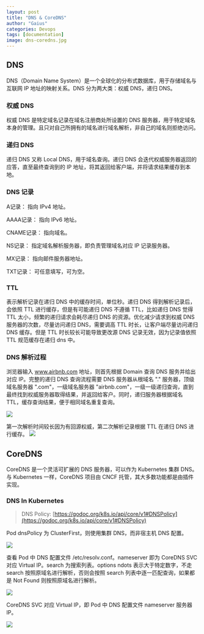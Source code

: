 ```yaml
---
layout: post
title: "DNS & CoreDNS"
author: "Gaius"
categories: Devops
tags: [documentation]
image: dns-coredns.jpg
---
```


## DNS
DNS（Domain Name System）是一个全球化的分布式数据库，用于存储域名与互联网 IP 地址的映射关系。DNS 分为两大类：权威 DNS，递归 DNS。

### 权威 DNS
权威 DNS 是特定域名记录在域名注册商处所设置的 DNS 服务器，用于特定域名本身的管理。且只对自己所拥有的域名进行域名解析，非自己的域名则拒绝访问。

### 递归 DNS
递归 DNS 又称 Local DNS，用于域名查询。递归 DNS 会迭代权威服务器返回的应答，直至最终查询到的 IP 地址，将其返回给客户端，并将请求结果缓存到本地。

### DNS 记录
A记录： 指向 IPv4 地址。

AAAA记录： 指向 IPv6 地址。

CNAME记录： 指向域名。

NS记录： 指定域名解析服务器，即负责管理域名对应 IP 记录服务器。

MX记录： 指向邮件服务器地址。

TXT记录： 可任意填写，可为空。

### TTL
表示解析记录在递归 DNS 中的缓存时间，单位秒。递归 DNS 得到解析记录后，会依照 TTL 进行缓存，但是有可能递归 DNS 不遵循 TTL，比如递归 DNS 觉得 TTL 太小，频繁的递归请求会耗尽递归 DNS 的资源。优化减少请求到权威 DNS 服务器的次数，尽量访问递归 DNS，需要调高 TTL 时长，让客户端尽量访问递归 DNS 缓存。但是 TTL 时长较长可能导致更改源 DNS 记录无效，因为记录值依照 TTL 规范缓存在递归 dns 中。

### DNS 解析过程
浏览器输入 www.airbnb.com 地址，则首先根据 Domain 查询 DNS 服务并给出对应 IP。完整的递归 DNS 查询流程需要 DNS 服务器从根域名 "." 服务器，顶级域名服务器 ".com"，一级域名服务器 "airbnb.com"，一级一级递归查询，直到最终找到权威服务器取得结果，并返回给客户。同时，递归服务器根据域名 TTL，缓存查询结果，便于相同域名重复查询。

![](https://tva1.sinaimg.cn/large/0081Kckwgy1gkfq7ve54wj31300pw42n.jpg)

第一次解析时间较长因为有回源权威，第二次解析记录根据 TTL 在递归 DNS 进行缓存。
![](https://tva1.sinaimg.cn/large/0081Kckwgy1gkfqjzza6tj30qo03xjsg.jpg)

## CoreDNS
CoreDNS 是一个灵活可扩展的 DNS 服务器，可以作为 Kubernetes 集群 DNS。与 Kubernetes 一样，CoreDNS 项目由 CNCF 托管，其大多数功能都是由插件实现。

### DNS In Kubernetes
> DNS Policy: [https://godoc.org/k8s.io/api/core/v1#DNSPolicy](https://godoc.org/k8s.io/api/core/v1#DNSPolicy)

Pod dnsPolicy 为 ClusterFirst，则使用集群 DNS，而非宿主机 DNS 配置。

![](https://tva1.sinaimg.cn/large/0081Kckwly1gkfr1so3umj30iu0qdgpb.jpg)

查看 Pod 中 DNS 配置文件 /etc/resolv.conf。nameserver 即为 CoreDNS SVC 对应 Virtual IP。search 为搜索列表。options ndots 表示大于特定数字，不走 search 按照原域名进行解析，否则会按照 search 列表中逐一匹配查询，如果都是 Not Found 则按照原域名进行解析。

![](https://tva1.sinaimg.cn/large/0081Kckwly1gkfquvrxxbj30h5021jrk.jpg)

CoreDNS SVC 对应 Virtual IP，即 Pod 中 DNS 配置文件 nameserver 服务器 IP。

![](https://tva1.sinaimg.cn/large/0081Kckwly1gkfr6vf7bhj30s404mabf.jpg)
